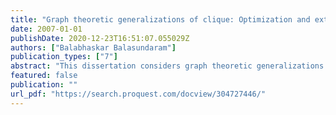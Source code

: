 ```yaml
---
title: "Graph theoretic generalizations of clique: Optimization and extensions"
date: 2007-01-01
publishDate: 2020-12-23T16:51:07.055029Z
authors: ["Balabhaskar Balasundaram"]
publication_types: ["7"]
abstract: "This dissertation considers graph theoretic generalizations of the maximum clique problem. Models that were originally proposed in social network analysis literature, are investigated from a mathematical programming perspective for the first time. A social network is usually represented by a graph, and cliques were the first models of ''tightly knit groups'' in social networks, referred to as cohesive subgroups. Cliques are idealized models and their overly restrictive nature motivated the development of clique relaxations that relax different aspects of a clique. Identifying large cohesive subgroups in social networks has traditionally been used in criminal network analysis to study organized crimes such as terrorism, narcotics and money laundering. More recent applications are in clustering and data mining wireless networks, biological networks as well as graph models of databases and the internet. This research has the potential to impact homeland security, bioinformatics, internet research and telecommunication industry among others.  The focus of this dissertation is a degree-based relaxation called $k$-plex. A distance-based relaxation called $k$-clique and a diameter-based relaxation called $k$-club are also investigated in this dissertation. We present the first systematic study of the complexity aspects of these problems and application of mathematical programming techniques in solving them. Graph theoretic properties of the models are identified and used in the development of theory and algorithms.  Optimization problems associated with the three models are formulated as binary integer programs and the properties of the associated polytopes are investigated. Facets and valid inequalities are identified based on combinatorial arguments. A branch-and-cut framework is designed and implemented to solve the optimization problems exactly. Specialized preprocessing techniques are developed that, in conjunction with the branch-and-cut algorithm, optimally solve the problems on real-life power law graphs, which is a general class of graphs that include social and biological networks. Computational experiments are performed to study the effectiveness of the proposed solution procedures on benchmark instances and real-life instances.  The relationship of these models to the classical maximum clique problem is studied, leading to several interesting observations including a new compact integer programming formulation. We also prove new continuous non-linear formulations for the classical maximum independent set problem which maximize continuous functions over the unit hypercube, and characterize its local and global maxima. Finally, clustering and network design extensions of the clique relaxation models are explored."
featured: false
publication: ""
url_pdf: "https://search.proquest.com/docview/304727446/"
---
```

